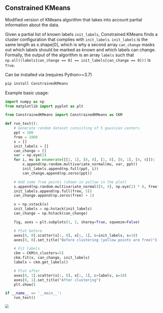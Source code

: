 <h2>Constrained KMeans</h2>
Modified version of KMeans algorithm that takes into account
partial information about the data.

Given a partial list of known labels `init_labels`, Constrained KMeans
finds a cluster configuration that complies with `init_labels`.
`init_labels` is the same length as x.shape[0], which is why
a second array `can_change` masks out which labels should be
marked as known and which labels can change.
Formally, the output of the algorithm is an array `labels` such that
`np.all((labels[can_change == 0] == init_labels[can_change == 0]))` is `True`.

Can be installed via (requires Python>=3.7)
```bash
pip install ConstrainedKMeans
```

Example basic usage:
```python
import numpy as np
from matplotlib import pyplot as plt

from ConstrainedKMeans import ConstrainedKMeans as CKM

def run_test():
    # Generate random dataset consisting of 5 gaussian centers
    ppt = 100
    free = 1000
    x = []
    init_labels = []
    can_change = []
    var = np.eye(2)
    for i, mu in enumerate([[1, 1], [8, 8], [1, 8], [8, 1], [4, 4]]):
        x.append(np.random.multivariate_normal(mu, var, ppt))
        init_labels.append(np.full(ppt, i))
        can_change.append(np.zeros(ppt))

    # Add some free points (shown in yellow in the plot)
    x.append(np.random.multivariate_normal([4, 4], np.eye(2) * 8, free))
    init_labels.append(np.full(free, 5))
    can_change.append(np.zeros(free) + 1)

    x = np.vstack(x)
    init_labels = np.hstack(init_labels)
    can_change = np.hstack(can_change)

    fig, axes = plt.subplots(1, 2, sharey=True, squeeze=False)

    # Plot before
    axes[0, 0].scatter(x[:, 0], x[:, 1], c=init_labels, s=10)
    axes[0, 0].set_title("Before clustering (yellow points are free)")

    # Fit labels
    ckm = CKM(n_clusters=5)
    ckm.fit(x, can_change, init_labels)
    labels = ckm.get_labels()

    # Plot after
    axes[0, 1].scatter(x[:, 0], x[:, 1], c=labels, s=10)
    axes[0, 1].set_title("After clustering")
    plt.show()

if __name__ == '__main__':
    run_test()

```

<img src="https://github.com/ferrocactus/ConstrainedKMeans/blob/master/images/example.png" style="zoom:72%;" />
